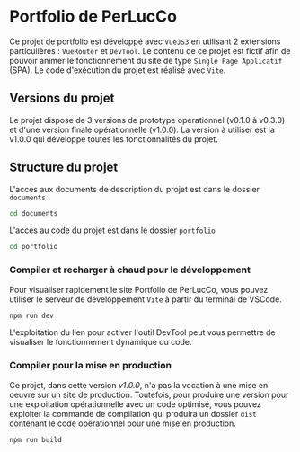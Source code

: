 # Portfolio de PerLucCo

Ce projet de portfolio est développé avec `VueJS3` en utilisant 2 extensions particulières : `VueRouter` et `DevTool`.
Le contenu de ce projet est fictif afin de pouvoir animer le fonctionnement du site de type `Single Page Applicatif` (SPA).
Le code d'exécution du projet est réalisé avec `Vite`.

## Versions du projet

Le projet dispose de 3 versions de prototype opérationnel (v0.1.0 à v0.3.0) et d'une version finale opérationnelle (v1.0.0).
La version à utiliser est la v1.0.0 qui développe toutes les fonctionnalités du projet.

## Structure du projet

L'accès aux documents de description du projet est dans le dossier `documents`

```sh
cd documents
```

L'accès au code du projet est dans le dossier `portfolio`

```sh
cd portfolio
```

### Compiler et recharger à chaud pour le développement

Pour visualiser rapidement le site Portfolio de PerLucCo, vous pouvez utiliser le serveur de développement `Vite` à partir du terminal de VSCode.

```sh
npm run dev
```

L'exploitation du lien pour activer l'outil DevTool peut vous permettre de visualiser le fonctionnement dynamique du code.

### Compiler pour la mise en production

Ce projet, dans cette version _v1.0.0_, n'a pas la vocation à une mise en oeuvre sur un site de production. Toutefois, pour produire une version pour une exploitation opérationnelle avec un code optimisé, vous pouvez exploiter la commande de compilation qui produira un dossier `dist` contenant le code opérationnel pour une mise en production.

```sh
npm run build
```
